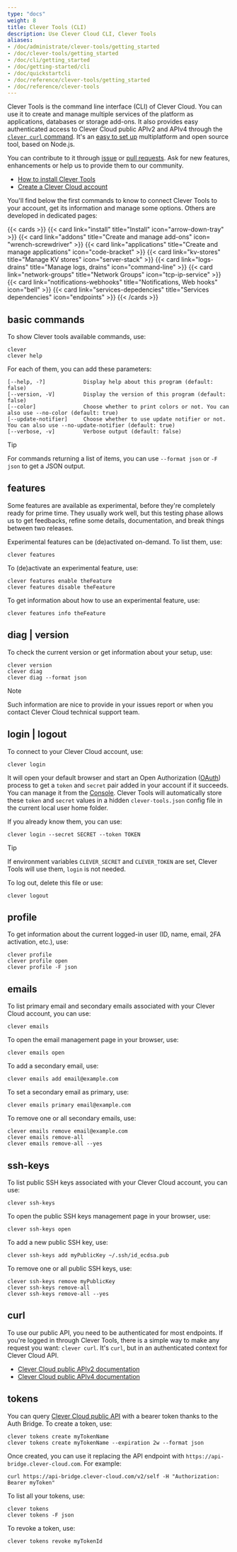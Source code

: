 ```yaml
---
type: "docs"
weight: 8
title: Clever Tools (CLI)
description: Use Clever Cloud CLI, Clever Tools
aliases:
- /doc/administrate/clever-tools/getting_started
- /doc/clever-tools/getting_started
- /doc/cli/getting_started
- /doc/getting-started/cli
- /doc/quickstartcli
- /doc/reference/clever-tools/getting_started
- /doc/reference/clever-tools
---
```


Clever Tools is the command line interface (CLI) of Clever Cloud. You can use it to create and manage multiple services of the platform as applications, databases or storage add-ons. It also provides easy authenticated access to Clever Cloud public APIv2 and APIv4 through the [`clever curl` command](#curl). It's an [easy to set up](install) multiplatform and open source tool, based on Node.js.

You can contribute to it through [issue](https://github.com/CleverCloud/clever-tools/issues) or [pull requests](https://github.com/CleverCloud/clever-tools/pulls). Ask for new features, enhancements or help us to provide them to our community.

- [How to install Clever Tools](install)
- [Create a Clever Cloud account](https://console.clever-cloud.com)

You'll find below the first commands to know to connect Clever Tools to your account, get its information and manage some options. Others are developed in dedicated pages:

{{< cards >}}
  {{< card link="install" title="Install" icon="arrow-down-tray" >}}
  {{< card link="addons" title="Create and manage add-ons" icon= "wrench-screwdriver" >}}
  {{< card link="applications" title="Create and manage applications" icon="code-bracket" >}}
  {{< card link="kv-stores" title="Manage KV stores" icon="server-stack" >}}
  {{< card link="logs-drains" title="Manage logs, drains" icon="command-line" >}}
  {{< card link="network-groups" title="Network Groups" icon="tcp-ip-service" >}}
  {{< card link="notifications-webhooks" title="Notifications, Web hooks" icon="bell" >}}
  {{< card link="services-depedencies" title="Services dependencies" icon="endpoints" >}}
{{< /cards >}}

## basic commands

To show Clever tools available commands, use:

```
clever
clever help
```

For each of them, you can add these parameters:

```
[--help, -?]            Display help about this program (default: false)
[--version, -V]         Display the version of this program (default: false)
[--color]               Choose whether to print colors or not. You can also use --no-color (default: true)
[--update-notifier]     Choose whether to use update notifier or not. You can also use --no-update-notifier (default: true)
[--verbose, -v]         Verbose output (default: false)
```

> [!TIP]
> For commands returning a list of items, you can use `--format json` or `-F json` to get a JSON output.

## features

Some features are available as experimental, before they're completely ready for prime time. They usually work well, but this testing phase allows us to get feedbacks, refine some details, documentation, and break things between two releases.

Experimental features can be (de)activated on-demand. To list them, use:

```
clever features
```

To (de)activate an experimental feature, use:

```
clever features enable theFeature
clever features disable theFeature
```

To get information about how to use an experimental feature, use:

```
clever features info theFeature
```

## diag | version

To check the current version or get information about your setup, use:

```
clever version
clever diag
clever diag --format json
```

> [!NOTE]
> Such information are nice to provide in your issues report or when you contact Clever Cloud technical support team.

## login | logout

To connect to your Clever Cloud account, use:

```
clever login
```

It will open your default browser and start an Open Authorization ([OAuth](https://en.wikipedia.org/wiki/OAuth)) process to get a `token` and `secret` pair added in your account if it succeeds. You can manage it from the [Console](https://console.clever-cloud.com/users/me/oauth-tokens). Clever Tools will automatically store these `token` and `secret` values in a hidden `clever-tools.json` config file in the current local user home folder.

If you already know them, you can use:

```
clever login --secret SECRET --token TOKEN
```

> [!TIP]
> If environment variables `CLEVER_SECRET` and `CLEVER_TOKEN` are set, Clever Tools will use them, `login` is not needed.

To log out, delete this file or use:

```
clever logout
```

## profile

To get information about the current logged-in user (ID, name, email, 2FA activation, etc.), use:

```
clever profile
clever profile open
clever profile -F json
```

## emails

To list primary email and secondary emails associated with your Clever Cloud account, you can use:

```
clever emails
```

To open the email management page in your browser, use:

```
clever emails open
```

To add a secondary email, use:

```
clever emails add email@example.com
```

To set a secondary email as primary, use:

```
clever emails primary email@example.com
```

To remove one or all secondary emails, use:

```
clever emails remove email@example.com
clever emails remove-all
clever emails remove-all --yes
```

## ssh-keys

To list public SSH keys associated with your Clever Cloud account, you can use:

```
clever ssh-keys
```

To open the public SSH keys management page in your browser, use:

```
clever ssh-keys open
```

To add a new public SSH key, use:

```
clever ssh-keys add myPublicKey ~/.ssh/id_ecdsa.pub
```

To remove one or all public SSH keys, use:

```
clever ssh-keys remove myPublicKey
clever ssh-keys remove-all
clever ssh-keys remove-all --yes
```

## curl

To use our public API, you need to be authenticated for most endpoints. If you're logged in through Clever Tools, there is a simple way to make any request you want: `clever curl`. It's `curl`, but in an authenticated context for Clever Cloud API.

- [Clever Cloud public APIv2 documentation](/developers/api/v2/)
- [Clever Cloud public APIv4 documentation](/developers/api/v4/)

## tokens

You can query [Clever Cloud public API](/developers/api/) with a bearer token thanks to the Auth Bridge. To create a token, use:

```
clever tokens create myTokenName
clever tokens create myTokenName --expiration 2w --format json
```

Once created, you can use it replacing the API endpoint with `https://api-bridge.clever-cloud.com`. For example:

```
curl https://api-bridge.clever-cloud.com/v2/self -H "Authorization: Bearer myToken"
```

To list all your tokens, use:

```
clever tokens
clever tokens -F json
```

To revoke a token, use:

```
clever tokens revoke myTokenId
```
